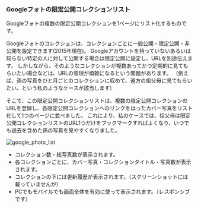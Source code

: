 ### Googleフォトの限定公開コレクションリスト

Googleフォトの複数の限定公開コレクションを1ページにリスト化するものです。

Googleフォトのコレクションは、コレクションごとに一般公開・限定公開・非公開を設定できます(2015年現在)。
Googleアカウントを持っていないあるいは知らない特定の人に対して公開する場合は限定公開に設定し、URLを別途伝えます。
しかしながら、そのようなコレクションが複数あってかつ定期的に見てもらいたい場合などは、URLの管理が煩雑になるという問題があります。
（例えば、孫の写真をひと月ごとのコレクションに収めて、遠方の祖父母に見てもらいたい、という私のようなケースが該当します）

そこで、この限定公開コレクションリストは、複数の限定公開コレクションのURLを登録し、各限定公開コレクションへのリンクをはったカバー写真をリスト化して1つのページに並べました。
これにより、私のケースでは、祖父母は限定公開コレクションリストのURL1つだけをブックマークすればよくなり、いつでも過去を含めた孫の写真を見やすくなりました。

![google_photo_list](https://cloud.githubusercontent.com/assets/10281193/12373562/9dc3cc72-bcc0-11e5-8d16-206495475e78.png)

- コレクション数・総写真数が表示されます。
- 各コレクションごとに、カバー写真・コレクションタイトル・写真数が表示されます。
- コレクションの下には更新履歴が表示されます。（スクリーンショットには載っていませんが）
- PCでもモバイルでも画面全体を有効に使って表示されます。（レスポンシブです）
